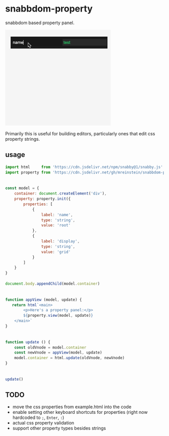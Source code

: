 # snabbdom-property

snabbdom based property panel.

![alt text](example.png "property panel")

Primarily this is useful for building editors, particularly ones that edit css property strings. 


## usage

```javascript
import html     from 'https://cdn.jsdelivr.net/npm/snabby@1/snabby.js'
import property from 'https://cdn.jsdelivr.net/gh/mreinstein/snabbdom-property/property.js'


const model = {
    container: document.createElement('div'),
    property: property.init({
        properties: [
            {
                label: 'name',
                type: 'string',
                value: 'root'
            },
            {
                label: 'display',
                type: 'string',
                value: 'grid'
            }
        ]
    }
}

document.body.appendChild(model.container)


function appView (model, update) {
   return html`<main>
        <p>Here's a property panel:</p>
        ${property.view(model, update)}
    </main>`
}


function update () {
    const oldVnode = model.container
    const newVnode = appView(model, update)
    model.container = html.update(oldVnode, newVnode)
}


update()

```

## TODO

* move the css properties from example.html into the code
* enable setting other keyboard shortcuts for properties (right now hardcoded to `;`, `Enter`, `:`)
* actual css property validation
* support other property types besides strings
